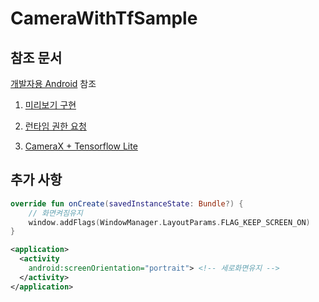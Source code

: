 # CameraWithTfSample

## 참조 문서

[개발자용 Android](https://developer.android.com/) 참조

1. [미리보기 구현](https://developer.android.com/training/camerax/preview?hl=ko)

2. [런타임 권한 요청](https://developer.android.com/training/permissions/requesting?hl=ko)

3. [CameraX + Tensorflow Lite](https://github.com/android/camera-samples/tree/main/CameraXAdvanced)

## 추가 사항
```kotlin
override fun onCreate(savedInstanceState: Bundle?) {
    // 화면켜짐유지
    window.addFlags(WindowManager.LayoutParams.FLAG_KEEP_SCREEN_ON)
}
```

```xml
<application>
  <activity
    android:screenOrientation="portrait"> <!-- 세로화면유지 -->
  </activity>
</application>
```
